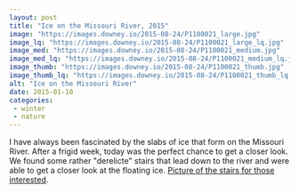 ```yaml
---
layout: post
title: "Ice on the Missouri River, 2015"
image: "https://images.downey.io/2015-08-24/P1100021_large.jpg"
image_lq: "https://images.downey.io/2015-08-24/P1100021_large_lq.jpg"
image_med: "https://images.downey.io/2015-08-24/P1100021_medium.jpg"
image_med_lq: "https://images.downey.io/2015-08-24/P1100021_medium_lq.jpg"
image_thumb: "https://images.downey.io/2015-08-24/P1100021_thumb.jpg"
image_thumb_lq: "https://images.downey.io/2015-08-24/P1100021_thumb_lq.jpg"
alt: "Ice on the Missouri River"
date: 2015-01-10
categories:
 - winter
 - nature
---
```


I have always been fascinated by the slabs of ice that form on the Missouri River.  After a frigid week, today was the perfect chance to get a closer look. We found some rather "derelicte" stairs that lead down to the river and were able to get a closer look at the floating ice.  [Picture of the stairs for those interested](https://s3.amazonaws.com/stuff.downey.io/images/2015/derelicte-stairs-750.jpg).
